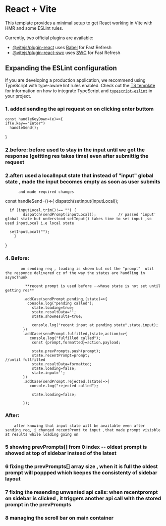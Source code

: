 # React + Vite

This template provides a minimal setup to get React working in Vite with HMR and some ESLint rules.

Currently, two official plugins are available:

- [@vitejs/plugin-react](https://github.com/vitejs/vite-plugin-react/blob/main/packages/plugin-react) uses [Babel](https://babeljs.io/) for Fast Refresh
- [@vitejs/plugin-react-swc](https://github.com/vitejs/vite-plugin-react/blob/main/packages/plugin-react-swc) uses [SWC](https://swc.rs/) for Fast Refresh

## Expanding the ESLint configuration 

If you are developing a production application, we recommend using TypeScript with type-aware lint rules enabled. Check out the [TS template](https://github.com/vitejs/vite/tree/main/packages/create-vite/template-react-ts) for information on how to integrate TypeScript and [`typescript-eslint`](https://typescript-eslint.io) in your project.








### 1. added sending the api request on on clicking enter buttom
    
    const handleKeyDown=(e)=>{
    if(e.key=="Enter")
      handleSend();
   }

### 2.before: before used to stay in the input until we got the response (gettting res takes time) even after submittig the request  

### 2.after: used a localInput state that instead of "input" global state , made the input becomes empty as soon as user  submits
          and made required changes 


const handleSend=()=>{
      dispatch(setInput(inputLocal));
    
      if (inputLocal.trim()!== "") {
			dispatch(sendPrompt(inputLocal));          // passed "input' global state but understood setInput() takes time to set input ,so used inputLocal i.e local state

      setInputLocal("");
		}
      
   }


   
### 4. Before:
           on sending req , loading is shown but not the "prompt"  util the responce delivered cz of the way the states are handling in asyncThunk
            
             **recent prompt is used before --whose state is not set until getting res**

            .addCase(sendPrompt.pending,(state)=>{
              console.log("pending called");
                state.loading=true;
                state.resultData='';
                state.showResults=true;

                console.log("recent input at pending state",state.input);
            })
            .addCase(sendPrompt.fulfilled,(state,action)=>{
               console.log("fulfilled called");
                const {prompt,formatted}=action.payload;

                state.prevPrompts.push(prompt);
                state.recentPrompt=prompt;                           //until fullfilled            
                state.resultData=formatted;
                state.loading=false;
                state.input='';
            })
            .addCase(sendPrompt.rejected,(state)=>{
               console.log("rejected called");
                
                state.loading=false;

            });



### After:  
        after knowing that input state will be available even after sending req, i changed recentPromt to input ,that made prompt visisble at results while loading going on   


### 5 showing prevPrompts[] from 0 index -- oldest prompt is showed at top of sidebar instead of the latest


### 6 fixing the prevPrompts[] array size , when it is full the oldest prompt will poppped which keepes the consistenty of sidebar layout


### 7 fixing the resending unwanted api calls: when recentprompt on sidebar is clicked , it triggers another api call with the stored prompt in the prevPrompts


### 8 managing the scroll bar on main container

